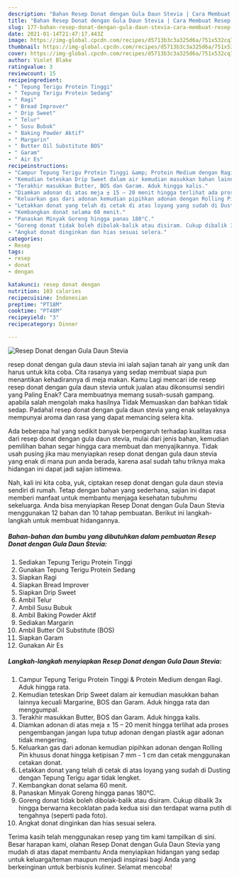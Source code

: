 ```yaml
---
description: "Bahan Resep Donat dengan Gula Daun Stevia | Cara Membuat Resep Donat dengan Gula Daun Stevia Yang Sempurna"
title: "Bahan Resep Donat dengan Gula Daun Stevia | Cara Membuat Resep Donat dengan Gula Daun Stevia Yang Sempurna"
slug: 177-bahan-resep-donat-dengan-gula-daun-stevia-cara-membuat-resep-donat-dengan-gula-daun-stevia-yang-sempurna
date: 2021-01-14T21:47:17.443Z
image: https://img-global.cpcdn.com/recipes/d5713b3c3a325d6a/751x532cq70/resep-donat-dengan-gula-daun-stevia-foto-resep-utama.jpg
thumbnail: https://img-global.cpcdn.com/recipes/d5713b3c3a325d6a/751x532cq70/resep-donat-dengan-gula-daun-stevia-foto-resep-utama.jpg
cover: https://img-global.cpcdn.com/recipes/d5713b3c3a325d6a/751x532cq70/resep-donat-dengan-gula-daun-stevia-foto-resep-utama.jpg
author: Violet Blake
ratingvalue: 3
reviewcount: 15
recipeingredient:
- " Tepung Terigu Protein Tinggi"
- " Tepung Terigu Protein Sedang"
- " Ragi"
- " Bread Improver"
- " Drip Sweet"
- " Telur"
- " Susu Bubuk"
- " Baking Powder Aktif"
- " Margarin"
- " Butter Oil Substitute BOS"
- " Garam"
- " Air Es"
recipeinstructions:
- "Campur Tepung Terigu Protein Tinggi &amp; Protein Medium dengan Ragi. Aduk hingga rata."
- "Kemudian teteskan Drip Sweet dalam air kemudian masukkan bahan lainnya kecuali Margarine, BOS dan Garam. Aduk hingga rata dan menggumpal."
- "Terakhir masukkan Butter, BOS dan Garam. Aduk hingga kalis."
- "Diamkan adonan di atas meja ± 15 – 20 menit hingga terlihat ada proses pengembangan jangan lupa tutup adonan dengan plastik agar adonan tidak mengering."
- "Keluarkan gas dari adonan kemudian pipihkan adonan dengan Rolling Pin khusus donat hingga ketipisan 7 mm - 1 cm dan cetak menggunakan cetakan donat."
- "Letakkan donat yang telah di cetak di atas loyang yang sudah di Dusting dengan Tepung Terigu agar tidak lengket."
- "Kembangkan donat selama 60 menit."
- "Panaskan Minyak Goreng hingga panas 180°C."
- "Goreng donat tidak boleh dibolak-balik atau disiram. Cukup dibalik 3x hingga berwarna kecoklatan pada kedua sisi dan terdapat warna putih di tengahnya (seperti pada foto)."
- "Angkat donat dinginkan dan hias sesuai selera."
categories:
- Resep
tags:
- resep
- donat
- dengan

katakunci: resep donat dengan 
nutrition: 103 calories
recipecuisine: Indonesian
preptime: "PT18M"
cooktime: "PT48M"
recipeyield: "3"
recipecategory: Dinner

---
```



![Resep Donat dengan Gula Daun Stevia](https://img-global.cpcdn.com/recipes/d5713b3c3a325d6a/751x532cq70/resep-donat-dengan-gula-daun-stevia-foto-resep-utama.jpg)


resep donat dengan gula daun stevia ini ialah sajian tanah air yang unik dan harus untuk kita coba. Cita rasanya yang sedap membuat siapa pun menantikan kehadirannya di meja makan.
Kamu Lagi mencari ide resep resep donat dengan gula daun stevia untuk jualan atau dikonsumsi sendiri yang Paling Enak? Cara membuatnya memang susah-susah gampang. apabila salah mengolah maka hasilnya Tidak Memuaskan dan bahkan tidak sedap. Padahal resep donat dengan gula daun stevia yang enak selayaknya mempunyai aroma dan rasa yang dapat memancing selera kita.



Ada beberapa hal yang sedikit banyak berpengaruh terhadap kualitas rasa dari resep donat dengan gula daun stevia, mulai dari jenis bahan, kemudian pemilihan bahan segar hingga cara membuat dan menyajikannya. Tidak usah pusing jika mau menyiapkan resep donat dengan gula daun stevia yang enak di mana pun anda berada, karena asal sudah tahu triknya maka hidangan ini dapat jadi sajian istimewa.


Nah, kali ini kita coba, yuk, ciptakan resep donat dengan gula daun stevia sendiri di rumah. Tetap dengan bahan yang sederhana, sajian ini dapat memberi manfaat untuk membantu menjaga kesehatan tubuhmu sekeluarga. Anda bisa menyiapkan Resep Donat dengan Gula Daun Stevia menggunakan 12 bahan dan 10 tahap pembuatan. Berikut ini langkah-langkah untuk membuat hidangannya.

<!--inarticleads1-->

##### Bahan-bahan dan bumbu yang dibutuhkan dalam pembuatan Resep Donat dengan Gula Daun Stevia:

1. Sediakan  Tepung Terigu Protein Tinggi
1. Gunakan  Tepung Terigu Protein Sedang
1. Siapkan  Ragi
1. Siapkan  Bread Improver
1. Siapkan  Drip Sweet
1. Ambil  Telur
1. Ambil  Susu Bubuk
1. Ambil  Baking Powder Aktif
1. Sediakan  Margarin
1. Ambil  Butter Oil Substitute (BOS)
1. Siapkan  Garam
1. Gunakan  Air Es




<!--inarticleads2-->

##### Langkah-langkah menyiapkan Resep Donat dengan Gula Daun Stevia:

1. Campur Tepung Terigu Protein Tinggi &amp; Protein Medium dengan Ragi. Aduk hingga rata.
1. Kemudian teteskan Drip Sweet dalam air kemudian masukkan bahan lainnya kecuali Margarine, BOS dan Garam. Aduk hingga rata dan menggumpal.
1. Terakhir masukkan Butter, BOS dan Garam. Aduk hingga kalis.
1. Diamkan adonan di atas meja ± 15 – 20 menit hingga terlihat ada proses pengembangan jangan lupa tutup adonan dengan plastik agar adonan tidak mengering.
1. Keluarkan gas dari adonan kemudian pipihkan adonan dengan Rolling Pin khusus donat hingga ketipisan 7 mm - 1 cm dan cetak menggunakan cetakan donat.
1. Letakkan donat yang telah di cetak di atas loyang yang sudah di Dusting dengan Tepung Terigu agar tidak lengket.
1. Kembangkan donat selama 60 menit.
1. Panaskan Minyak Goreng hingga panas 180°C.
1. Goreng donat tidak boleh dibolak-balik atau disiram. Cukup dibalik 3x hingga berwarna kecoklatan pada kedua sisi dan terdapat warna putih di tengahnya (seperti pada foto).
1. Angkat donat dinginkan dan hias sesuai selera.




Terima kasih telah menggunakan resep yang tim kami tampilkan di sini. Besar harapan kami, olahan Resep Donat dengan Gula Daun Stevia yang mudah di atas dapat membantu Anda menyiapkan hidangan yang sedap untuk keluarga/teman maupun menjadi inspirasi bagi Anda yang berkeinginan untuk berbisnis kuliner. Selamat mencoba!
